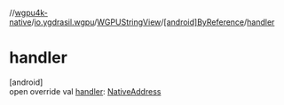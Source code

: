 //[wgpu4k-native](../../../../index.md)/[io.ygdrasil.wgpu](../../index.md)/[WGPUStringView](../index.md)/[[android]ByReference](index.md)/[handler](handler.md)

# handler

[android]\
open override val [handler](handler.md): [NativeAddress](../../../ffi/-native-address/index.md)